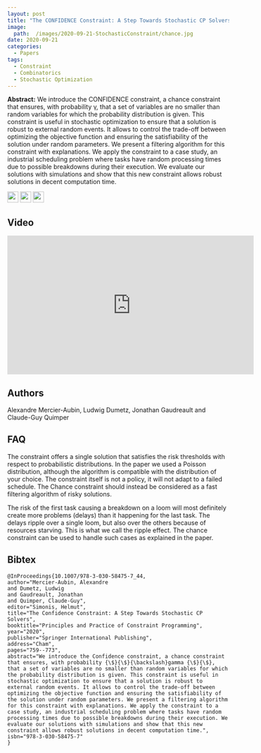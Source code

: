 ```yaml
---
layout: post
title: "The CONFIDENCE Constraint: A Step Towards Stochastic CP Solvers"
image: 
  path:  /images/2020-09-21-StochasticConstraint/chance.jpg
date: 2020-09-21
categories:
  - Papers
tags:
  - Constraint
  - Combinatorics
  - Stochastic Optimization
---
```


**Abstract:** We introduce the CONFIDENCE constraint, a chance constraint that ensures, with probability γ, that a set of variables are no smaller than random variables for which the probability distribution is given. This constraint is useful in stochastic optimization to ensure that a solution is robust to external random events. It allows to control the trade-off between optimizing the objective function and ensuring the satisfiability of the solution under random parameters. We present a filtering algorithm for this constraint with explanations. We apply the constraint to a case study, an industrial scheduling problem where tasks have random processing times due to possible breakdowns during their execution. We evaluate our solutions with simulations and show that this new constraint allows robust solutions in decent computation time.

[<img src="/Work/icons/pdf.png" width="25"/>](/Work/papers/CP2020ConfidenceConstraint.pdf)
[<img src="/Work/icons/link.png" width="25"/>](https://link.springer.com/chapter/10.1007/978-3-030-58475-7_44)
[<img src="/Work/icons/github.png" width="25"/>](https://github.com/AlexandreMercierAubin/Confidence-Constraint-CPAIOR2020)

## Video
<iframe width="560" height="315" style="display: block; margin: auto;" src="https://www.youtube.com/embed/UbolTOF_r8w" frameborder="0" allow="autoplay; encrypted-media" allowfullscreen></iframe>

## Authors
Alexandre Mercier-Aubin, Ludwig Dumetz, Jonathan Gaudreault and Claude-Guy Quimper

## FAQ
The constraint offers a single solution that satisfies the risk thresholds with respect to probabilistic distributions. In the paper we used a Poisson distribution, although the algorithm is compatible with the distribution of your choice.
The constraint itself is not a policy, it will not adapt to a failed schedule. The Chance constraint should instead be considered as a fast filtering algorithm of risky solutions.

The risk of the first task causing a breakdown on a loom will most definitely create more problems (delays) than it happening for the last task. 
The delays ripple over a single loom, but also over the others because of resources starving. 
This is what we call the ripple effect. 
The chance constraint can be used to handle such cases as explained in the paper.


## Bibtex
```
@InProceedings{10.1007/978-3-030-58475-7_44,
author="Mercier-Aubin, Alexandre
and Dumetz, Ludwig
and Gaudreault, Jonathan
and Quimper, Claude-Guy",
editor="Simonis, Helmut",
title="The Confidence Constraint: A Step Towards Stochastic CP Solvers",
booktitle="Principles and Practice of Constraint Programming",
year="2020",
publisher="Springer International Publishing",
address="Cham",
pages="759--773",
abstract="We introduce the Confidence constraint, a chance constraint that ensures, with probability {\$}{\$}{\backslash}gamma {\$}{\$}, that a set of variables are no smaller than random variables for which the probability distribution is given. This constraint is useful in stochastic optimization to ensure that a solution is robust to external random events. It allows to control the trade-off between optimizing the objective function and ensuring the satisfiability of the solution under random parameters. We present a filtering algorithm for this constraint with explanations. We apply the constraint to a case study, an industrial scheduling problem where tasks have random processing times due to possible breakdowns during their execution. We evaluate our solutions with simulations and show that this new constraint allows robust solutions in decent computation time.",
isbn="978-3-030-58475-7"
}
```